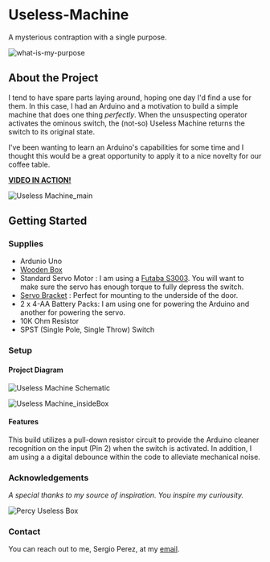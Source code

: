 # Useless-Machine
A mysterious contraption with a single purpose.

![what-is-my-purpose](https://user-images.githubusercontent.com/15962563/190886483-8a41b292-ac67-48ad-af85-31dabe97b5ba.png)

## About the Project
I tend to have spare parts laying around, hoping one day I'd find a use for them. In this case, I had an Arduino and a motivation to build a simple machine that does one thing *perfectly*. When the unsuspecting operator activates the ominous switch, the (not-so) Useless Machine returns the switch to its original state. 

I've been wanting to learn an Arduino's capabilities for some time and I thought this would be a great opportunity to apply it to a nice novelty for our coffee table.

[**VIDEO IN ACTION!**](https://youtube.com/shorts/QYdTbU0E2AE?feature=share)

![Useless Machine_main](https://user-images.githubusercontent.com/15962563/190889309-f7decbee-1d27-4654-83c6-d600c9b558a1.jpg)

## Getting Started
### Supplies
- Ardunio Uno
- [Wooden Box](https://www.michaels.com/wooden-box-by-artminds/10357776.html)
- Standard Servo Motor : I am using a [Futaba S3003](https://www.amazon.com/Futaba-FUTM0031-S3003-Standard-Servo/dp/B0015H2V72/). You will want to make sure the servo has enough torque to fully depress the switch.
- [Servo Bracket](https://www.amazon.com/gp/product/B07PQ12TXS/) : Perfect for mounting to the underside of the door.
- 2 x 4-AA Battery Packs: I am using one for powering the Arduino and another for powering the servo. 
- 10K Ohm Resistor
- SPST (Single Pole, Single Throw) Switch

### Setup
#### Project Diagram ####
![Useless Machine Schematic](https://user-images.githubusercontent.com/15962563/190888256-2d461236-8c5b-40c9-81d2-9f7f4ce36a88.png)

![Useless Machine_insideBox](https://user-images.githubusercontent.com/15962563/190889304-1dc83427-7704-4b44-96e2-efa837210e5a.jpg)

#### Features ####
This build utilizes a pull-down resistor circuit to provide the Arduino cleaner recognition on the input (Pin 2) when the switch is activated. In addition, I am using a a digital debounce within the code to alleviate mechanical noise.

### Acknowledgements ###
*A special thanks to my source of inspiration. You inspire my curiousity.*

![Percy Useless Box](https://user-images.githubusercontent.com/15962563/190889735-faf2587e-542d-499a-a450-f3c3591e5a18.png)

### Contact
You can reach out to me, Sergio Perez, at my [email](sperez.cpp@gmail.com).

